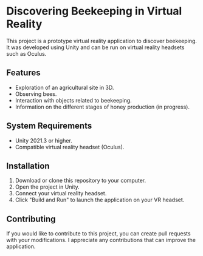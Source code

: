 # Discovering Beekeeping in Virtual Reality

This project is a prototype virtual reality application to discover beekeeping. It was developed using Unity and can be run on virtual reality headsets such as Oculus.

## Features

- Exploration of an agricultural site in 3D.
- Observing bees.
- Interaction with objects related to beekeeping.
- Information on the different stages of honey production (in progress).

## System Requirements

- Unity 2021.3 or higher.
- Compatible virtual reality headset (Oculus).

## Installation

1. Download or clone this repository to your computer.
2. Open the project in Unity.
3. Connect your virtual reality headset.
4. Click "Build and Run" to launch the application on your VR headset.

## Contributing

If you would like to contribute to this project, you can create pull requests with your modifications. I appreciate any contributions that can improve the application.
